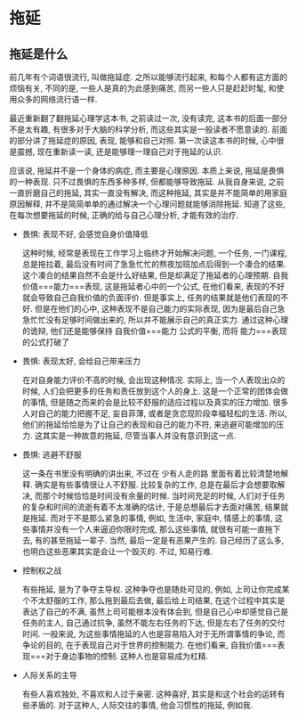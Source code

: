 # 拖延

## 拖延是什么

前几年有个词语很流行, 叫做拖延症. 之所以能够流行起来, 和每个人都有这方面的烦恼有关, 不同的是, 一些人是真的为此感到痛苦, 而另一些人只是赶赶时髦, 和使用众多的网络流行语一样.

最近重新翻了翻拖延心理学这本书, 之前读过一次, 没有读完, 这本书的后面一部分不是太有趣, 有很多对于大脑的科学分析, 而这些其实是一般读者不愿意读的. 前面的部分讲了拖延症的原因, 表现, 能够和自己对照. 第一次读这本书的时候, 心中很是震撼, 现在重新读一读, 还是能够理一理自己对于拖延的认识.

应该说, 拖延并不是一个身体的病症, 而主要是心理原因. 本质上来说, 拖延是畏惧的一种表现. 只不过畏惧的东西多种多样, 但都能够导致拖延. 从我自身来说, 之前一直折磨自己的拖延, 其实一直没有解决, 而这种拖延, 其实是并不能简单的用家庭原因解释, 并不是简简单单的通过解决一个心理问题就能够消除拖延. 知道了这些, 在每次想要拖延的时候, 正确的给与自己心理分析, 才能有效的治疗.

* 畏惧: 表现不好, 会感觉自身价值降低

  这种时候, 经常是表现在工作学习上临终才开始解决问题, 一个任务, 一门课程, 总是拖拉着, 最后没有时间了急急忙忙的熬夜加班加点后得到一个凑合的结果. 这个凑合的结果自然不会是什么好结果, 但是却满足了拖延者的心理预期. 自我价值===能力===表现, 这是拖延者心中的一个公式, 在他们看来, 表现的不好就会导致自己自我价值的负面评价. 但是事实上, 任务的结果就是他们表现的不好. 但是在他们的心中, 这种表现不是自己能力的实际表现, 因为是最后自己急急忙忙没有足够时间做出来的, 所以并不能展示自己的真正实力. 通过这种心理的诡辩, 他们还是能够保持 自我价值===能力 公式的平衡, 而将 能力===表现 的公式打破了

* 畏惧: 表现太好, 会给自己带来压力

  在对自身能力评价不高的时候, 会出现这种情况. 实际上, 当一个人表现出众的时候, 人们会把更多的任务和责任放到这个人的身上. 这是一个正常的团体会做的事情, 但是随之而来的会是比较不舒服的适应过程以及真实的压力增加. 很多人对自己的能力把握不足, 妄自菲薄, 或者是贪恋现阶段幸福轻松的生活. 所以, 他们的拖延恰恰是为了让自己的表现和自己的能力不符, 来逃避可能增加的压力. 这其实是一种故意的拖延, 尽管当事人并没有意识到这一点.

* 畏惧: 逃避不舒服

  这一条在书里没有明确的讲出来, 不过在 少有人走的路 里面有着比较清楚地解释. 确实是有些事情很让人不舒服. 比较复杂的工作, 总是在最后才会想要取解决, 而那个时候恰恰是时间没有余量的时候. 当时间充足的时候, 人们对于任务的复杂和时间的流逝有着不太准确的估计, 于是总想最后才去面对痛苦, 结果就是拖延. 而对于不是那么紧急的事情, 例如, 生活中, 家庭中, 情感上的事情, 这些事情并没有一个人来逼迫你限时完成, 那么这些事情, 就很有可能一直拖下去, 有的甚至拖延一辈子. 当然, 最后一定是有恶果产生的. 自己经历了这么多, 也明白这些恶果其实是会让一个毁灭的. 不过, 知易行难.

* 控制权之战

  有些拖延, 是为了争夺主导权. 这种争夺也是随处可见的, 例如, 上司让你完成某个不太舒服的工作, 那么拖到最后去做, 最后给上司结果, 在这个过程中其实是表达了自己的不满, 虽然上司可能根本没有体会到, 但是自己心中却感觉自己是任务的主人, 自己通过抗争, 虽然不能左右任务的下达, 但是左右了任务的交付时间. 一般来说, 为这些事情拖延的人也是容易陷入对于无所谓事情的争论, 而争论的目的, 在于表现自己对于世界的控制能力. 在他们看来, 自我价值===表现===对于身边事物的控制. 这种人也是容易成为杠精.

* 人际关系的主导

  有些人喜欢独处, 不喜欢和人过于亲密. 这种喜好, 其实是和这个社会的运转有些矛盾的. 对于这种人, 人际交往的事情, 他会习惯性的拖延, 例如我.